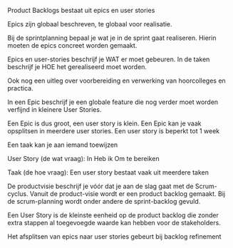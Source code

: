 Product Backlogs bestaat uit epics en user stories

Epics zijn globaal beschreven, te globaal voor realisatie.

Bij de sprintplanning bepaal je wat je in de sprint gaat realiseren. Hierin moeten de epics concreet worden gemaakt.

Epics en user-stories beschrijf je WAT er moet gebeuren.
In de taken beschrijf je HOE het gerealiseerd moet worden.

Ook nog een uitleg over voorbereiding en verwerking van hoorcolleges en practica.

In een Epic beschrijf je een globale feature die nog verder moet worden verfijnd in kleinere User Stories.

Een Epic is dus groot, een user story is klein. Een Epic kan je vaak opsplitsen in meerdere user stories.
  Een user story is beperkt tot 1 week

Een taak kan je aan iemand toewijzen

User Story (de wat vraag):
  In <rol>
  Heb ik <behoefte>
  Om <doel> te bereiken

Taak (de hoe vraag):
  Een user story bestaat vaak uit meerdere taken

De productvisie beschrijf je vóór dat je aan de slag gaat met de Scrum-cyclus.
Vanuit de product-visie wordt er een product backlog gemaakt. Bij de scrum-planning wordt onder andere de sprint-backlog gevuld.

Een User Story is de kleinste eenheid op de product backlog die zonder extra stappen al toegevoegde waarde kan hebben voor de stakeholders.

Het afsplitsen van epics naar user stories gebeurt bij backlog refinement